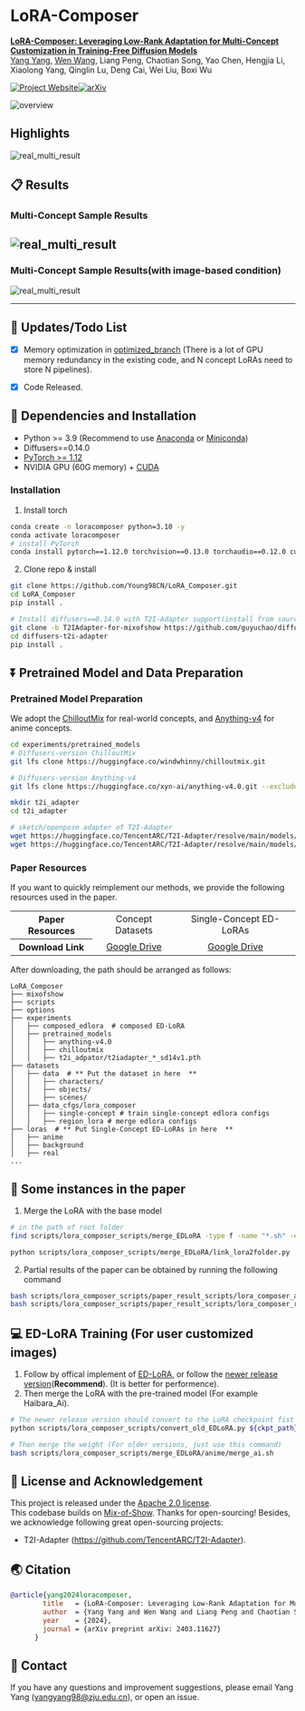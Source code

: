 # LoRA-Composer

**[LoRA-Composer: Leveraging Low-Rank Adaptation for Multi-Concept Customization in Training-Free Diffusion Models](https://arxiv.org/abs/2403.11627)**
<br/>
[Yang Yang](https://young98cn.github.io/), [Wen Wang](https://github.com/encounter1997), Liang Peng, Chaotian Song, Yao Chen, Hengjia Li, Xiaolong Yang, Qinglin Lu, Deng Cai, Wei Liu, Boxi Wu
<br/>

[![Project Website](https://img.shields.io/badge/Project-Website-orange)](https://young98cn.github.io/lora_composer_page/)[![arXiv](https://img.shields.io/badge/arXiv-2403.11627-b31b1b)](https://arxiv.org/abs/2403.11627)



![overview](assets/method.png)

## Highlights
![real_multi_result](./assets/main_fig.png)

## 📋 Results

### Multi-Concept Sample Results
![real_multi_result](./assets/more_res.png)
------

### Multi-Concept Sample Results(with image-based condition)

![real_multi_result](./assets/condition_comparison.png)

------

## 🚩 Updates/Todo List

- [x] Memory optimization in [optimized_branch](https://github.com/Young98CN/LoRA_Composer/tree/optimized_version)  (There is a lot of GPU memory redundancy in the existing code, and N concept LoRAs need to store N pipelines).
- [x] Code Released.



## :wrench: Dependencies and Installation

- Python >= 3.9 (Recommend to use [Anaconda](https://www.anaconda.com/download/#linux) or [Miniconda](https://docs.conda.io/en/latest/miniconda.html))
- Diffusers==0.14.0
- [PyTorch >= 1.12](https://pytorch.org/)
- NVIDIA GPU (60G memory) + [CUDA](https://developer.nvidia.com/cuda-downloads)

### Installation

1. Install torch

```bash
conda create -n loracomposer python=3.10 -y
conda activate loracomposer
# install PyTorch
conda install pytorch==1.12.0 torchvision==0.13.0 torchaudio==0.12.0 cudatoolkit=11.3 -c pytorch -y
```


2. Clone repo & install

```bash
git clone https://github.com/Young98CN/LoRA_Composer.git
cd LoRA_Composer
pip install .

# Install diffusers==0.14.0 with T2I-Adapter support(install from source)
git clone -b T2IAdapter-for-mixofshow https://github.com/guyuchao/diffusers-t2i-adapter.git
cd diffusers-t2i-adapter
pip install .
```



## ⏬ Pretrained Model and Data Preparation

### Pretrained Model Preparation

We adopt the [ChilloutMix](https://huggingface.co/windwhinny/chilloutmix) for real-world concepts, and [Anything-v4](https://huggingface.co/xyn-ai/anything-v4.0) for anime concepts.

```bash
cd experiments/pretrained_models
# Diffusers-version ChilloutMix
git lfs clone https://huggingface.co/windwhinny/chilloutmix.git

# Diffusers-version Anything-v4
git lfs clone https://huggingface.co/xyn-ai/anything-v4.0.git --exclude="anything*, Anything*, example*, *.safetensors"

mkdir t2i_adapter
cd t2i_adapter

# sketch/openpose adapter of T2I-Adapter
wget https://huggingface.co/TencentARC/T2I-Adapter/resolve/main/models/t2iadapter_sketch_sd14v1.pth
wget https://huggingface.co/TencentARC/T2I-Adapter/resolve/main/models/t2iadapter_openpose_sd14v1.pth
```

### Paper Resources

If you want to quickly reimplement our methods, we provide the following resources used in the paper.

<table>
<tr>
    <th>Paper Resources</th>
    <td style="text-align: center;">Concept Datasets</td>
    <td style="text-align: center;">Single-Concept ED-LoRAs</td>
</tr>
<tr>
    <th>Download Link</td>
    <td style="text-align: center;"><a href="https://drive.google.com/file/d/1YzCldYKouB5M5Nqf9myM-PUiywSedjwe/view?usp=sharing">Google Drive</a></td>
    <td style="text-align: center;"><a href="https://drive.google.com/drive/folders/1PH6Q-KrnW0Bp0IZo3A49PSiya0LXXfP-?usp=sharing">Google Drive</a></td>
</tr>
</table>


After downloading, the path should be arranged as follows:

```
LoRA_Composer
├── mixofshow
├── scripts
├── options
├── experiments
│   ├── composed_edlora  # composed ED-LoRA
│   ├── pretrained_models
│   │   ├── anything-v4.0
│   │   ├── chilloutmix
│   │   ├── t2i_adpator/t2iadapter_*_sd14v1.pth
├── datasets
│   ├── data  # ** Put the dataset in here  **
│   │   ├── characters/
│   │   ├── objects/
│   │   ├── scenes/
│   ├── data_cfgs/lora_composer
│   │   ├── single-concept # train single-concept edlora configs
│   │   ├── region_lora # merge edlora configs
├── loras  # ** Put Single-Concept ED-LoRAs in here  **
│   ├── anime
│   ├── background
│   ├── real
...
```


## :runner: Some instances in the paper
1. Merge the LoRA with the base model
```bash
# in the path of root folder
find scripts/lora_composer_scripts/merge_EDLoRA -type f -name "*.sh" -exec echo "Executing {}" \; -exec bash {} \;

python scripts/lora_composer_scripts/merge_EDLoRA/link_lora2folder.py
```
2. Partial results of the paper can be obtained by running the following command
```bash
bash scripts/lora_composer_scripts/paper_result_scripts/lora_composer_anime.sh
bash scripts/lora_composer_scripts/paper_result_scripts/lora_composer_real.sh
```


## :computer: ED-LoRA Training (For user customized images)
1. Follow by offical implement of [ED-LoRA](https://github.com/TencentARC/Mix-of-Show/tree/research_branch#:~:text=Single%2DClient%20Concept%20Tuning), or follow the [newer release version](https://github.com/TencentARC/Mix-of-Show/tree/main#:~:text=Single%2DClient%20Concept%20Tuning)(**Recommend**). (It is better for performence).
2. Then merge the LoRA with the pre-trained model (For example Haibara_Ai).
```bash
# The newer release version should convert to the LoRA checkpoint fist
python scripts/lora_composer_scripts/convert_old_EDLoRA.py ${ckpt_path} ${save_path}

# Then merge the weight (For older versions, just use this command)
bash scripts/lora_composer_scripts/merge_EDLoRA/anime/merge_ai.sh
```

## 📜 License and Acknowledgement

This project is released under the [Apache 2.0 license](LICENSE).<br>
This codebase builds on [Mix-of-Show](https://github.com/TencentARC/Mix-of-Show/tree/research_branch). Thanks for open-sourcing! Besides, we acknowledge following great open-sourcing projects:
- T2I-Adapter (https://github.com/TencentARC/T2I-Adapter).



## 🌏 Citation

```bibtex
@article{yang2024loracomposer,
        title   = {LoRA-Composer: Leveraging Low-Rank Adaptation for Multi-Concept Customization in Training-Free Diffusion Models},
        author  = {Yang Yang and Wen Wang and Liang Peng and Chaotian Song and Yao Chen and Hengjia Li and Xiaolong Yang and Qinglin Lu and Deng Cai and Boxi Wu and Wei Liu},
        year    = {2024},
        journal = {arXiv preprint arXiv: 2403.11627}
      }
```



## 📧 Contact

If you have any questions and improvement suggestions, please email Yang Yang (yangyang98@zju.edu.cn), or open an issue.
